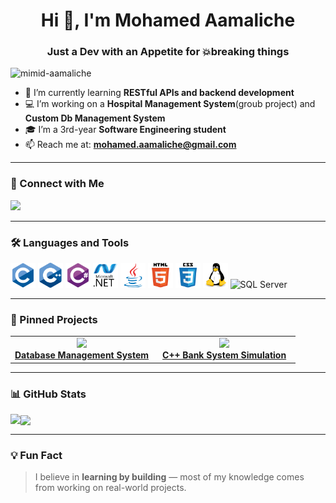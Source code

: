<h1 align="center">Hi 👋, I'm Mohamed Aamaliche</h1>
<h3 align="center">Just a Dev with an Appetite for <span>&#x1F4A5;</span>breaking things </h3>

<p align="left">
  <img src="https://komarev.com/ghpvc/?username=mimid-aamaliche&label=Profile%20views&color=0e75b6&style=flat" alt="mimid-aamaliche" />
</p>



- 🌱 I’m currently learning **RESTful APIs and backend development**
- 💻 I’m working on a **Hospital Management System**(groub project) and **Custom Db Management System**
- 🎓 I’m a 3rd-year **Software Engineering student**
- 📫 Reach me at: **mohamed.aamaliche@gmail.com**

---

### 🔗 Connect with Me

<p align="left">
  <a href="mailto:mohamed.aamaliche@gmail.com"><img src="https://img.shields.io/badge/Gmail-D14836?style=for-the-badge&logo=gmail&logoColor=white"></a>
</p>

---

### 🛠️ Languages and Tools

<p align="left">
  <img src="https://raw.githubusercontent.com/devicons/devicon/master/icons/c/c-original.svg" alt="C" width="40" height="40"/>
  <img src="https://raw.githubusercontent.com/devicons/devicon/master/icons/cplusplus/cplusplus-original.svg" alt="C++" width="40" height="40"/>
  <img src="https://raw.githubusercontent.com/devicons/devicon/master/icons/csharp/csharp-original.svg" alt="C#" width="40" height="40"/>
  <img src="https://raw.githubusercontent.com/devicons/devicon/master/icons/dot-net/dot-net-original-wordmark.svg" alt=".NET" width="40" height="40"/>
  <img src="https://raw.githubusercontent.com/devicons/devicon/master/icons/java/java-original.svg" alt="Java" width="40" height="40"/>
  <img src="https://raw.githubusercontent.com/devicons/devicon/master/icons/html5/html5-original-wordmark.svg" alt="HTML" width="40" height="40"/>
  <img src="https://raw.githubusercontent.com/devicons/devicon/master/icons/css3/css3-original-wordmark.svg" alt="CSS" width="40" height="40"/>
  <img src="https://raw.githubusercontent.com/devicons/devicon/master/icons/linux/linux-original.svg" alt="Linux" width="40" height="40"/>
  <img src="https://www.svgrepo.com/show/303229/microsoft-sql-server-logo.svg" alt="SQL Server" width="40" height="40"/>
</p>

---
### 📌 Pinned Projects
<table>
  <tr>
    <td align="center" width="50%">
      <a href="https://github.com/mimid-aamaliche/Custom-Database-Management-System" target="_blank">
        <img src="https://github-readme-stats.vercel.app/api/pin/?username=mimid-aamaliche&repo=Custom-Database-Management-System&theme=tokyonight" />
        <br />
        <strong>Database Management System</strong>
      </a>
    </td>
    <td align="center" width="50%">
      <a href="https://github.com/mimid-aamaliche/Simple-BankSystem" target="_blank">
        <img src="https://github-readme-stats.vercel.app/api/pin/?username=mimid-aamaliche&repo=Simple-BankSystem&theme=tokyonight" />
        <br />
        <strong>C++ Bank System Simulation</strong>
      </a>
    </td>
  </tr>
</table>

---

### 📊 GitHub Stats

<p>
  <img align="left" src="https://github-readme-stats.vercel.app/api/top-langs/?username=mimid-aamaliche&layout=compact&theme=tokyonight" />
</p>
<p>
  <img align="center" src="https://github-readme-stats.vercel.app/api?username=mimid-aamaliche&show_icons=true&theme=tokyonight" />
</p>

---

### 💡 Fun Fact

> I believe in **learning by building** — most of my knowledge comes from working on real-world projects.
